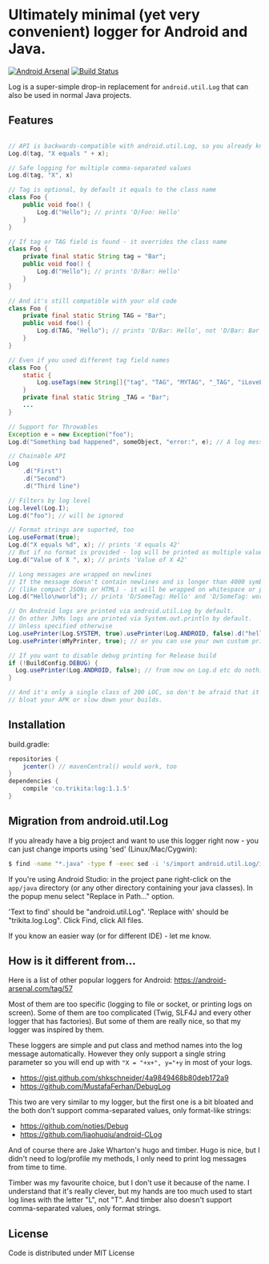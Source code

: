 # Ultimately minimal (yet very convenient) logger for Android and Java.

[![Android Arsenal](https://img.shields.io/badge/Android%20Arsenal-log-brightgreen.svg?style=flat)](http://android-arsenal.com/details/1/1958)
[![Build Status](https://travis-ci.org/zserge/log.svg?branch=master)](https://travis-ci.org/zserge/log)

Log is a super-simple drop-in replacement for `android.util.Log` that can also
be used in normal Java projects.

## Features

```java

// API is backwards-compatible with android.util.Log, so you already know it.
Log.d(tag, "X equals " + x);

// Safe logging for multiple comma-separated values
Log.d(tag, "X", x)

// Tag is optional, by default it equals to the class name 
class Foo {
	public void foo() {
		Log.d("Hello"); // prints 'D/Foo: Hello'
	}
}

// If tag or TAG field is found - it overrides the class name
class Foo {
	private final static String tag = "Bar";
	public void foo() {
		Log.d("Hello"); // prints 'D/Bar: Hello'
	}
}

// And it's still compatible with your old code
class Foo {
	private final static String TAG = "Bar";
	public void foo() {
		Log.d(TAG, "Hello"); // prints 'D/Bar: Hello', not 'D/Bar: Bar Hello'
	}
}

// Even if you used different tag field names
class Foo {
	static {
		Log.useTags(new String[]{"tag", "TAG", "MYTAG", "_TAG", "iLoveLongFieldName"});
	}
	private final static String _TAG = "Bar";
	...
}

// Support for Throwables
Exception e = new Exception("foo");
Log.d("Something bad happened", someObject, "error:", e); // A log message and a stack trace will be printed

// Chainable API
Log
	.d("First")
	.d("Second")
	.d("Third line")

// Filters by log level
Log.level(Log.I);
Log.d("foo"); // will be ignored

// Format strings are suported, too
Log.useFormat(true);
Log.d("X equals %d", x); // prints 'X equals 42'
// But if no format is provided - log will be printed as multiple values
Log.d("Value of X ", x); // prints 'Value of X 42'

// Long messages are wrapped on newlines
// If the message doesn't contain newlines and is longer than 4000 symbols
// (like compact JSONs or HTML) - it will be wrapped on whitespace or punctuation
Log.d("Hello\nworld"); // prints 'D/SomeTag: Hello' and 'D/SomeTag: world'

// On Android logs are printed via android.util.Log by default.
// On other JVMs logs are printed via System.out.println by default.
// Unless specified otherwise
Log.usePrinter(Log.SYSTEM, true).usePrinter(Log.ANDROID, false).d("hello"); // will be printed via System.out on Android as well
Log.usePrinter(mMyPrinter, true); // or you can use your own custom printers

// If you want to disable debug printing for Release build
if (!BuildConfig.DEBUG) {
  Log.usePrinter(Log.ANDROID, false); // from now on Log.d etc do nothing and is likely to be optimized with JIT
}

// And it's only a single class of 200 LOC, so don't be afraid that it will
// bloat your APK or slow down your builds.
```

## Installation

build.gradle:

``` gradle
repositories {
	jcenter() // mavenCentral() would work, too
}
dependencies {
	compile 'co.trikita:log:1.1.5'
}
```
## Migration from android.util.Log

If you already have a big project and want to use this logger right now - you
can just change imports using 'sed' (Linux/Mac/Cygwin):

``` bash
$ find -name "*.java" -type f -exec sed -i 's/import android.util.Log/import trikita.log.Log/g' {} \;
```

If you're using Android Studio: in the project pane right-click on the `app/java`
directory (or any other directory containing your java classes). In the popup
menu select "Replace in Path..." option.

'Text to find' should be "android.util.Log".
'Replace with' should be "trikita.log.Log".
Click Find, click All files.

If you know an easier way (or for different IDE) - let me know.

## How is it different from...

Here is a list of other popular loggers for Android: https://android-arsenal.com/tag/57

Most of them are too specific (logging to file or socket, or printing logs on screen).
Some of them are too complicated (Twig, SLF4J and every other logger that has factories).
But some of them are really nice, so that my logger was inspired by them.

These loggers are simple and put class and method names into the log message automatically.
However they only support a single string parameter so you will end up with 
`"X = "+x+", y="+y` in most of your logs.

* https://gist.github.com/shkschneider/4a9849468b80deb172a9 
* https://github.com/MustafaFerhan/DebugLog

This two are very similar to my logger, but the first one is a bit bloated and
the both don't support comma-separated values, only format-like strings:

* https://github.com/noties/Debug
* https://github.com/liaohuqiu/android-CLog

And of course there are Jake Wharton's hugo and timber. Hugo is nice, but I
didn't need to log/profile my methods, I only need to print log messages from time to
time.

Timber was my favourite choice, but I don't use it because of the name. I
understand that it's really clever, but my hands are too much used to start log
lines with the letter "L", not "T". And timber also doesn't support
comma-separated values, only format strings.

## License

Code is distributed under MIT License
